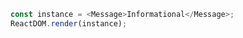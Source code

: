 <!--start-code-->

```js
const instance = <Message>Informational</Message>;
ReactDOM.render(instance);
```

<!--end-code-->
